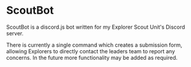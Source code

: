 # ScoutBot

ScoutBot is a discord.js bot written for my Explorer Scout Unit's Discord server. 

There is currently a single command which creates a submission form, allowing Explorers to directly contact the leaders team to report any concerns. In the future more functionality may be added as required.
